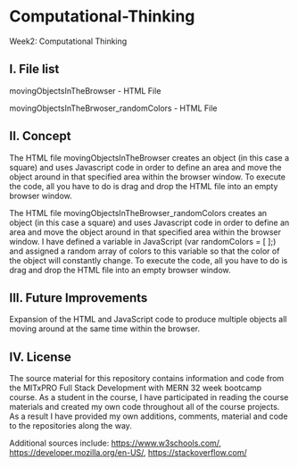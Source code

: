 # Computational-Thinking
Week2: Computational Thinking

I. File list
------------
movingObjectsInTheBrowser - HTML File

movingObjectsInTheBrwoser_randomColors - HTML File

II. Concept
----------
The HTML file movingObjectsInTheBrowser creates an object (in this case a square) and uses Javascript code in order to define an area and move the object around in that specified area within the browser window.  To execute the code, all you have to do is drag and drop the HTML file into an empty browser window.

The HTML file movingObjectsInTheBrowser_randomColors creates an object (in this case a square) and uses Javascript code in order to define an area and move the object around in that specified area within the browser window.  I have defined a variable in JavaScript (var randomColors = [ ];) and assigned a random array of colors to this variable so that the color of the object will constantly change.  To execute the code, all you have to do is drag and drop the HTML file into an empty browser window.


III. Future Improvements
----------
Expansion of the HTML and JavaScript code to produce multiple objects all moving around at the same time within the browser.

IV.  License
----------
The source material for this repository contains information and code from the MITxPRO Full Stack Development with MERN 32 week bootcamp course.
As a student in the course, I have participated in reading the course materials and created my own code throughout all of the course projects. As a result I have provided my own additions, comments, material and code to the repositories along the way.

Additional sources include: https://www.w3schools.com/, https://developer.mozilla.org/en-US/, https://stackoverflow.com/
